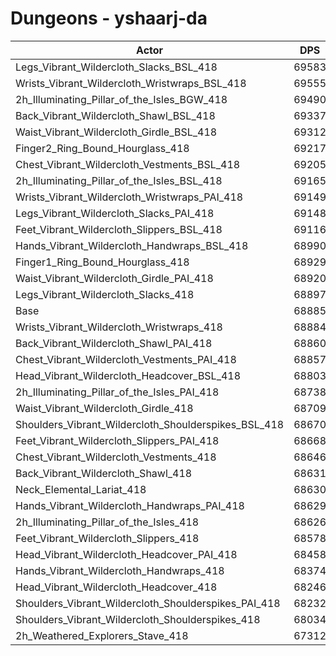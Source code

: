 # Dungeons - yshaarj-da
| Actor | DPS | Increase |
|---|:---:|:---:|
|Legs_Vibrant_Wildercloth_Slacks_BSL_418|69583|1.01%|
|Wrists_Vibrant_Wildercloth_Wristwraps_BSL_418|69555|0.97%|
|2h_Illuminating_Pillar_of_the_Isles_BGW_418|69490|0.88%|
|Back_Vibrant_Wildercloth_Shawl_BSL_418|69337|0.66%|
|Waist_Vibrant_Wildercloth_Girdle_BSL_418|69312|0.62%|
|Finger2_Ring_Bound_Hourglass_418|69217|0.48%|
|Chest_Vibrant_Wildercloth_Vestments_BSL_418|69205|0.46%|
|2h_Illuminating_Pillar_of_the_Isles_BSL_418|69165|0.41%|
|Wrists_Vibrant_Wildercloth_Wristwraps_PAI_418|69149|0.38%|
|Legs_Vibrant_Wildercloth_Slacks_PAI_418|69148|0.38%|
|Feet_Vibrant_Wildercloth_Slippers_BSL_418|69116|0.34%|
|Hands_Vibrant_Wildercloth_Handwraps_BSL_418|68990|0.15%|
|Finger1_Ring_Bound_Hourglass_418|68929|0.06%|
|Waist_Vibrant_Wildercloth_Girdle_PAI_418|68920|0.05%|
|Legs_Vibrant_Wildercloth_Slacks_418|68897|0.02%|
|Base|68885|0.00%|
|Wrists_Vibrant_Wildercloth_Wristwraps_418|68884|0.00%|
|Back_Vibrant_Wildercloth_Shawl_PAI_418|68860|-0.04%|
|Chest_Vibrant_Wildercloth_Vestments_PAI_418|68857|-0.04%|
|Head_Vibrant_Wildercloth_Headcover_BSL_418|68803|-0.12%|
|2h_Illuminating_Pillar_of_the_Isles_PAI_418|68738|-0.21%|
|Waist_Vibrant_Wildercloth_Girdle_418|68709|-0.26%|
|Shoulders_Vibrant_Wildercloth_Shoulderspikes_BSL_418|68670|-0.31%|
|Feet_Vibrant_Wildercloth_Slippers_PAI_418|68668|-0.32%|
|Chest_Vibrant_Wildercloth_Vestments_418|68646|-0.35%|
|Back_Vibrant_Wildercloth_Shawl_418|68631|-0.37%|
|Neck_Elemental_Lariat_418|68630|-0.37%|
|Hands_Vibrant_Wildercloth_Handwraps_PAI_418|68629|-0.37%|
|2h_Illuminating_Pillar_of_the_Isles_418|68626|-0.38%|
|Feet_Vibrant_Wildercloth_Slippers_418|68578|-0.45%|
|Head_Vibrant_Wildercloth_Headcover_PAI_418|68458|-0.62%|
|Hands_Vibrant_Wildercloth_Handwraps_418|68374|-0.74%|
|Head_Vibrant_Wildercloth_Headcover_418|68246|-0.93%|
|Shoulders_Vibrant_Wildercloth_Shoulderspikes_PAI_418|68232|-0.95%|
|Shoulders_Vibrant_Wildercloth_Shoulderspikes_418|68034|-1.24%|
|2h_Weathered_Explorers_Stave_418|67312|-2.28%|
